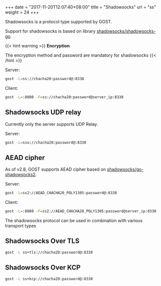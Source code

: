 +++
date = "2017-11-20T12:07:40+08:00"
title = "Shadowsocks"
url = "ss"
weight = 24
+++

Shadowsocks is a protocol type supported by GOST.

Support for shadowsocks is based on library [shadowsocks/shadowsocks-go](https://github.com/shadowsocks/shadowsocks-go).

{{< hint warning >}}
**Encryption**

The encryption method and password are mandatory for shadowsocks
{{< /hint >}}

Server:

```bash
gost -L=ss://chacha20:password@:8338
```

Client:

```bash
gost -L=:8080 -F=ss://chacha20:password@server_ip:8338
```

## Shadowsocks UDP relay

Currently only the server supports UDP Relay.

Server:

```bash
gost -L=ssu://chacha20:password@:8338
```

## AEAD cipher

As of v2.8, GOST supports AEAD cipher based on [shadowsocks/go-shadowsocks2](https://github.com/shadowsocks/go-shadowsocks2).

Server:

```bash
gost -L=ss2://AEAD_CHACHA20_POLY1305:password@:8338
```

Client:

```bash
gost -L=:8080 -F=ss2://AEAD_CHACHA20_POLY1305:password@server_ip:8338
```

The shadowsocks protocol can be used in combination with various transport types

## Shadowsocks Over TLS

```bash
gost -L ss+tls://chacha20:password@:8338
```

## Shadowsocks Over KCP

```bash
gost -L ss+kcp://chacha20:password@:8338
```
